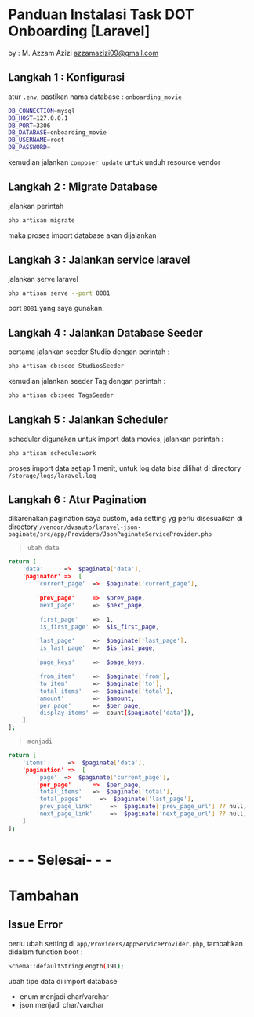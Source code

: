 # Panduan Instalasi Task DOT Onboarding [Laravel]

by : M. Azzam Azizi <azzamazizi09@gmail.com>


## Langkah 1 : Konfigurasi
atur `.env`, pastikan nama database : ```onboarding_movie```
```sh
DB_CONNECTION=mysql
DB_HOST=127.0.0.1
DB_PORT=3306
DB_DATABASE=onboarding_movie
DB_USERNAME=root
DB_PASSWORD=
```
kemudian jalankan `composer update` untuk unduh resource vendor
## Langkah 2 : Migrate Database
jalankan perintah
```sh
php artisan migrate
```
maka proses import database akan dijalankan
## Langkah 3 : Jalankan service laravel
jalankan serve laravel
```sh
php artisan serve --port 8081
```
port ```8081``` yang saya gunakan.
## Langkah 4 : Jalankan Database Seeder
pertama jalankan seeder Studio dengan perintah :
```sh
php artisan db:seed StudiosSeeder
```
kemudian jalankan seeder Tag dengan perintah :
```sh
php artisan db:seed TagsSeeder
```
## Langkah 5 : Jalankan Scheduler
scheduler digunakan untuk import data movies, jalankan perintah :
```sh
php artisan schedule:work
```
proses import data setiap 1 menit, untuk log data bisa dilihat di directory ```/storage/logs/laravel.log```
## Langkah 6 : Atur Pagination
dikarenakan pagination saya custom, ada setting yg perlu disesuaikan di directory ```/vendor/dvsauto/laravel-json-paginate/src/app/Providers/JsonPaginateServiceProvider.php```

> `ubah data` 
```sh
return [
    'data'      =>  $paginate['data'],
    'paginator' =>  [
        'current_page'  =>  $paginate['current_page'],

        'prev_page'     =>  $prev_page,
        'next_page'     =>  $next_page,

        'first_page'    =>  1,
        'is_first_page' =>  $is_first_page,

        'last_page'     =>  $paginate['last_page'],
        'is_last_page'  =>  $is_last_page,

        'page_keys'     =>  $page_keys,

        'from_item'     =>  $paginate['from'],
        'to_item'       =>  $paginate['to'],
        'total_items'   =>  $paginate['total'],
        'amount'        =>  $amount,
        'per_page'      =>  $per_page,
        'display_items' =>  count($paginate['data']),
    ]
];
```

> `menjadi`

```sh
return [
    'items'      =>  $paginate['data'],
    'pagination' =>  [
        'page'  =>  $paginate['current_page'],
        'per_page'      =>  $per_page,
        'total_items'   =>  $paginate['total'],
        'total_pages'     =>  $paginate['last_page'],
        'prev_page_link'     =>  $paginate['prev_page_url'] ?? null,
        'next_page_link'     =>  $paginate['next_page_url'] ?? null,
    ]
];
```

# - - - Selesai- - -

# Tambahan
## Issue Error
perlu ubah setting di `app/Providers/AppServiceProvider.php`, tambahkan didalam function boot :
```sh
Schema::defaultStringLength(191);
```


ubah tipe data di import database 
- enum menjadi char/varchar
- json menjadi char/varchar
